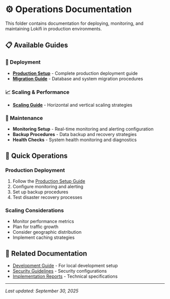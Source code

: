 # ⚙️ Operations Documentation

This folder contains documentation for deploying, monitoring, and maintaining Lokifi in production environments.

## 📋 Available Guides

### 🚀 Deployment
- **[Production Setup](./production-setup.md)** - Complete production deployment guide
- **[Migration Guide](./migration-guide.md)** - Database and system migration procedures

### 📈 Scaling & Performance
- **[Scaling Guide](./scaling-guide.md)** - Horizontal and vertical scaling strategies

### 🔧 Maintenance
- **Monitoring Setup** - Real-time monitoring and alerting configuration
- **Backup Procedures** - Data backup and recovery strategies
- **Health Checks** - System health monitoring and diagnostics

## 🎯 Quick Operations

### Production Deployment
1. Follow the [Production Setup Guide](./production-setup.md)
2. Configure monitoring and alerting
3. Set up backup procedures
4. Test disaster recovery processes

### Scaling Considerations
- Monitor performance metrics
- Plan for traffic growth
- Consider geographic distribution
- Implement caching strategies

## 🔗 Related Documentation
- [Development Guide](../development/) - For local development setup
- [Security Guidelines](../security/) - Security configurations
- [Implementation Reports](../implementation/) - Technical specifications

---
*Last updated: September 30, 2025*